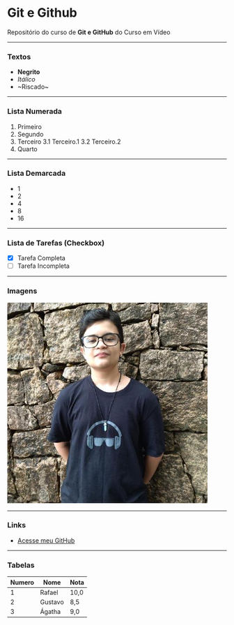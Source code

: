 # Git e Github

Repositório do curso de **Git e GitHub** do Curso em Vídeo

---

### Textos

- **Negrito**
- _Itálico_
- ~Riscado~

---

### Lista Numerada

1. Primeiro
2. Segundo
3. Terceiro
   3.1 Terceiro.1
   3.2 Terceiro.2
4. Quarto

---

### Lista Demarcada

- 1
- 2
- 4
- 8
- 16

---

### Lista de Tarefas (Checkbox)

- [x] Tarefa Completa
- [ ] Tarefa Incompleta

---

### Imagens

![Minha fotinha](./img/minha_foto.jpeg)

---

### Links

- [Acesse meu GitHub](https://github.com/rafaelsantiagosilva)

---

### Tabelas

| Numero | Nome    | Nota |
| ------ | ------- | ---- |
| 1      | Rafael  | 10,0 |
| 2      | Gustavo | 8,5  |
| 3      | Ágatha  | 9,0  |
